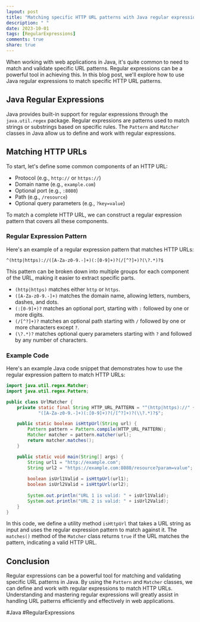 ```yaml
---
layout: post
title: "Matching specific HTTP URL patterns with Java regular expressions"
description: " "
date: 2023-10-01
tags: [RegularExpressions]
comments: true
share: true
---
```


When working with web applications in Java, it's quite common to need to match and validate specific URL patterns. Regular expressions can be a powerful tool in achieving this. In this blog post, we'll explore how to use Java regular expressions to match specific HTTP URL patterns.

## Java Regular Expressions

Java provides built-in support for regular expressions through the `java.util.regex` package. Regular expressions are patterns used to match strings or substrings based on specific rules. The `Pattern` and `Matcher` classes in Java allow us to define and work with regular expressions.

## Matching HTTP URLs

To start, let's define some common components of an HTTP URL:

- Protocol (e.g., `http://` or `https://`)
- Domain name (e.g., `example.com`)
- Optional port (e.g., `:8080`)
- Path (e.g., `/resource`)
- Optional query parameters (e.g., `?key=value`)

To match a complete HTTP URL, we can construct a regular expression pattern that covers all these components.

### Regular Expression Pattern

Here's an example of a regular expression pattern that matches HTTP URLs:

```
^(http|https)://([A-Za-z0-9.-]+)(:[0-9]+)?(/[^?]+)?(\?.*)?$
```

This pattern can be broken down into multiple groups for each component of the URL, making it easier to extract specific parts.

- `(http|https)` matches either `http` or `https`.
- `([A-Za-z0-9.-]+)` matches the domain name, allowing letters, numbers, dashes, and dots.
- `(:[0-9]+)?` matches an optional port, starting with `:` followed by one or more digits.
- `(/[^?]+)?` matches an optional path starting with `/` followed by one or more characters except `?`.
- `(\?.*)?` matches optional query parameters starting with `?` and followed by any number of characters.

### Example Code

Here's an example Java code snippet that demonstrates how to use the regular expression pattern to match HTTP URLs:

```java
import java.util.regex.Matcher;
import java.util.regex.Pattern;

public class UrlMatcher {
    private static final String HTTP_URL_PATTERN = "^(http|https)://" +
            "([A-Za-z0-9.-]+)(:[0-9]+)?(/[^?]+)?(\\?.*)?$";

    public static boolean isHttpUrl(String url) {
        Pattern pattern = Pattern.compile(HTTP_URL_PATTERN);
        Matcher matcher = pattern.matcher(url);
        return matcher.matches();
    }

    public static void main(String[] args) {
        String url1 = "http://example.com";
        String url2 = "https://example.com:8080/resource?param=value";
        
        boolean isUrl1Valid = isHttpUrl(url1);
        boolean isUrl2Valid = isHttpUrl(url2);
        
        System.out.println("URL 1 is valid: " + isUrl1Valid);
        System.out.println("URL 2 is valid: " + isUrl2Valid);
    }
}
```

In this code, we define a utility method `isHttpUrl` that takes a URL string as input and uses the regular expression pattern to match against it. The `matches()` method of the `Matcher` class returns `true` if the URL matches the pattern, indicating a valid HTTP URL.

## Conclusion

Regular expressions can be a powerful tool for matching and validating specific URL patterns in Java. By using the `Pattern` and `Matcher` classes, we can define and work with regular expressions to match HTTP URLs. Understanding and mastering regular expressions will greatly assist in handling URL patterns efficiently and effectively in web applications.

#Java #RegularExpressions